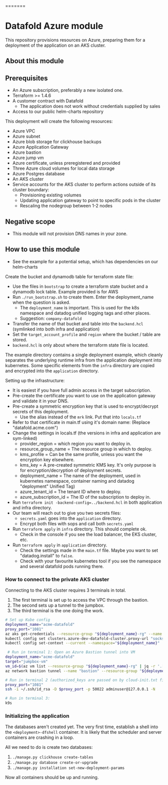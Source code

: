 =======
# Datafold Azure module

This repository provisions resources on Azure, preparing them for a deployment of the
application on an AKS cluster.

## About this module

## Prerequisites

* An Azure subscription, preferably a new isolated one.
* Terraform >= 1.4.6
* A customer contract with Datafold
  * The application does not work without credentials supplied by sales
* Access to our public helm-charts repository

This deployment will create the following resources:

* Azure VPC
* Azure subnet
* Azure blob storage for clickhouse backups
* Azure Application Gateway
* Azure bastion
* Azure jump vm
* Azure certificate, unless preregistered and provided
* Three Azure cloud volumes for local data storage
* Azure Postgres database
* An AKS cluster
* Service accounts for the AKS cluster to perform actions outside of its cluster boundary:
  * Provisioning existing volumes
  * Updating application gateway to point to specific pods in the cluster
  * Rescaling the nodegroup between 1-2 nodes

## Negative scope

* This module will not provision DNS names in your zone.

## How to use this module

* See the example for a potential setup, which has dependencies on our helm-charts

Create the bucket and dynamodb table for terraform state file:

* Use the files in `bootstrap` to create a terraform state bucket and a dynamodb lock table. Example provided is for AWS
* Run `./run_bootstrap.sh` to create them. Enter the deployment_name when the question is asked.
  * The `deployment_name` is important. This is used for the k8s namespace and datadog unified logging tags and other places.
  * Suggestion: `company-datafold`
* Transfer the name of that bucket and table into the `backend.hcl` (symlinked into both infra and application)
* Set the `target_account_profile` and `region` where the bucket / table are stored.
* `backend.hcl` is only about where the terraform state file is located.

The example directory contains a single deployment example, which cleanly separates the 
underlying runtime infra from the application deployment into kubernetes. Some specific
elements from the `infra` directory are copied and encrypted into the `application` directory.

Setting up the infrastructure:

* It is easiest if you have full admin access in the target subscription.
* Pre-create the certificate you want to use on the application gateway and validate it in your DNS.
* Pre-create a symmetric encryption key that is used to encrypt/decrypt secrets of this deployment.
  * Use the alias instead of the `mrk` link. Put that into `locals.tf`
* Refer to that certificate in main.tf using it's domain name: (Replace "datafold.acme.com")
* Change the settings in locals.tf (the versions in infra and application are sym-linked)
  * provider_region = which region you want to deploy in.
  * resource_group_name = The resource group in which to deploy.
  * kms_profile = Can be the same profile, unless you want the encryption key elsewhere.
  * kms_key = A pre-created symmetric KMS key. It's only purpose is for encryption/decryption of deployment secrets.
  * deployment_name = The name of the deployment, used in kubernetes namespace, container naming and datadog "deployment" Unified Tag)
  * azure_tenant_id = The tenant ID where to deploy.
  * azure_subscription_id = The ID of the subscription to deploy in.
* Run `terraform init -backend-config=../backend.hcl` in both application and infra directory.
* Our team will reach out to give you two secrets files:
  * `secrets.yaml` goes into the `application` directory.
  * Encrypt both files with sops and call both `secrets.yaml`
* Run `terraform apply` in `infra` directory. This should complete ok. 
  * Check in the console if you see the load balancer, the EKS cluster, etc.
* Run `terraform apply` in `application` directory.
  * Check the settings made in the `main.tf` file. Maybe you want to set "datadog.install" to `false`. 
  * Check with your favourite kubernetes tool if you see the namespace and several datafold pods running there.

### How to connect to the private AKS cluster

Connecting to the AKS cluster requires 3 terminals in total.

1. The first terminal is set up to access the VPC through the bastion.
2. The second sets up a tunnel to the jumpbox.
3. The third terminal is the one doing the work.

```bash
# Set up Kube config
deployment_name="acme-datafold"
proxy_port="1081"
az aks get-credentials --resource-group "${deployment_name}-rg" --name "${deployment_name}-cluster"
kubectl config set clusters.azure-dev-datafold-cluster.proxy-url "socks5://localhost:${proxy_port}"
kubectl config set-context --current --namespace="${deployment_name}"

 # Run in terminal 1: Open an Azure Bastion tunnel into VM
deployment_name="acme-datafold"
target="jumpbox-vm"
vm_id=$(az vm list --resource-group "${deployment_name}-rg" | jq -r '.[].id' | grep "${deployment_name}-${target}")
az network bastion tunnel --name "bastion" --resource-group "${deployment_name}-rg" --target-resource-id "${vm_id}" --resource-port 22 --port 50022

# Run in terminal 2 (authorized_keys are passed on by cloud-init.txt file/jumpbox_custom_data):
proxy_port="1081"
ssh -i ~/.ssh/id_rsa -D $proxy_port -p 50022 adminuser@127.0.0.1 -N

# Run in terminal 3:
k9s
```

### Initializing the application

The databases aren't created yet. The very first time, establish a shell into the `<deployment>-dfshell` 
container. It is likely that the scheduler and server containers are crashing in a loop.

All we need to do is create two databases:

1. `./manage.py clickhouse create-tables`
2. `./manage.py database create-or-upgrade`
3. `./manage.py installation set-new-deployment-params`

Now all containers should be up and running.

<!-- BEGIN_TF_DOCS -->
